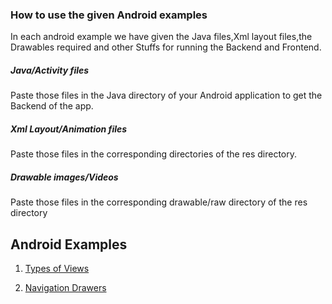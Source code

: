 ### How to use the given Android examples

In each android example we have given the Java files,Xml layout files,the Drawables required and other Stuffs for running the Backend and Frontend.

##### Java/Activity files

Paste those files in the Java directory of your Android application to get the Backend of the app.

##### Xml Layout/Animation files

Paste those files in the corresponding directories of the res directory.

##### Drawable images/Videos

Paste those files in the corresponding drawable/raw directory of the res directory

## Android Examples

1. [Types of Views](https://github.com/infiniteoverflow/beginners/blob/master/Android/Android%20Examples/Types%20of%20Views%20in%20Android/README.md)

2. [Navigation Drawers](https://github.com/infiniteoverflow/beginners/blob/master/Android/Android%20Examples/Navigation%20Drawer/README.md)
